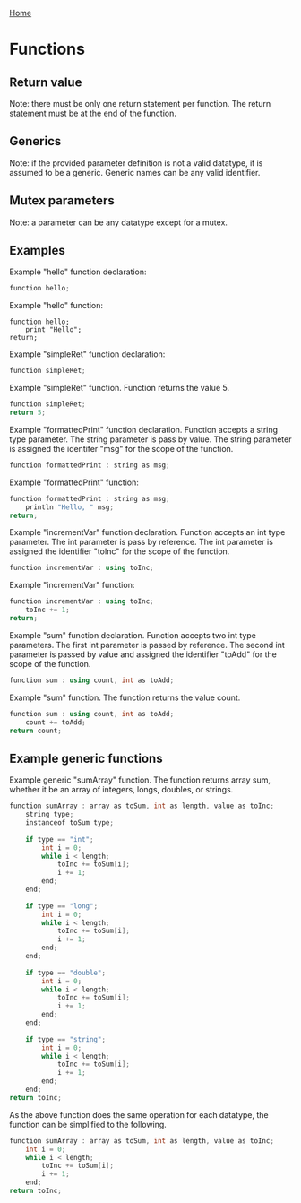 [Home](https://puckowski.github.io/concert/)

# Functions

## Return value

Note: there must be only one return statement per function. The return statement must be at the end of the function.

## Generics

Note: if the provided parameter definition is not a valid datatype, it is assumed to be a generic. Generic names can be any valid identifier.

## Mutex parameters

Note: a parameter can be any datatype except for a mutex.

## Examples

Example "hello" function declaration:

```cpp
function hello;
```

Example "hello" function:

```cp
function hello;
    print "Hello";
return;
```

Example "simpleRet" function declaration:

```cpp
function simpleRet;
```

Example "simpleRet" function. Function returns the value 5.

```cpp
function simpleRet;
return 5;
```

Example "formattedPrint" function declaration. Function accepts a string type parameter. The string parameter is pass by value. The string parameter is assigned the identifer "msg" for the scope of the function.

```cpp
function formattedPrint : string as msg;
```

Example "formattedPrint" function:

```cpp
function formattedPrint : string as msg;
    println "Hello, " msg;
return;
```

Example "incrementVar" function declaration. Function accepts an int type parameter. The int parameter is pass by reference. The int parameter is assigned the identifier "toInc" for the scope of the function. 

```cpp
function incrementVar : using toInc;
```

Example "incrementVar" function:

```cpp
function incrementVar : using toInc;
    toInc += 1;
return;
```

Example "sum" function declaration. Function accepts two int type parameters. The first int parameter is passed by reference. The second int parameter is passed by value and assigned the identifier "toAdd" for the scope of the function.

```cpp
function sum : using count, int as toAdd;
```

Example "sum" function. The function returns the value count.

```cpp
function sum : using count, int as toAdd;
    count += toAdd;
return count;
```

## Example generic functions

Example generic "sumArray" function. The function returns array sum, whether it be an array of integers, longs, doubles, or strings.

```cpp
function sumArray : array as toSum, int as length, value as toInc;	
	string type;
	instanceof toSum type;
		
	if type == "int";
		int i = 0;
		while i < length;
			toInc += toSum[i];
			i += 1;
		end;
	end;
	
	if type == "long";
		int i = 0;
		while i < length;
			toInc += toSum[i];
			i += 1;
		end;
	end;
	
	if type == "double";
		int i = 0;
		while i < length;
			toInc += toSum[i];
			i += 1;
		end;
	end;
	
	if type == "string";
		int i = 0;
		while i < length;
			toInc += toSum[i];
			i += 1;
		end;
	end;
return toInc;
```

As the above function does the same operation for each datatype, the function can be simplified to the following.

```cpp
function sumArray : array as toSum, int as length, value as toInc;	
	int i = 0;
	while i < length;
		toInc += toSum[i];
		i += 1;
	end;
return toInc;
```